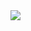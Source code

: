 <img src="https://scontent.fbhk1-4.fna.fbcdn.net/v/t39.30808-6/302140289_158113903479675_1561558905551763144_n.jpg?_nc_cat=108&ccb=1-7&_nc_sid=5f2048&_nc_ohc=3dH-g_5Ba9kAb4TD7ZP&_nc_ht=scontent.fbhk1-4.fna&oh=00_AfAXJo3NTWL8zpr4Je5IHV3SEo1j-fObpN1OlLvaMBBeFw&oe=662D42C8">
